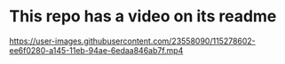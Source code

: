# This repo has a video on its readme


https://user-images.githubusercontent.com/23558090/115278602-ee6f0280-a145-11eb-94ae-6edaa846ab7f.mp4

